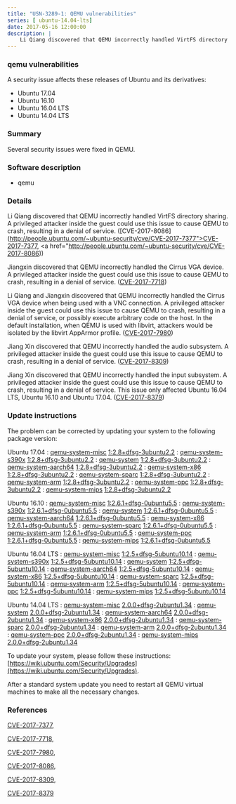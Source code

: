 ```yaml
---
title: "USN-3289-1: QEMU vulnerabilities"
series: [ ubuntu-14.04-lts]
date: 2017-05-16 12:00:00
description: |
    Li Qiang discovered that QEMU incorrectly handled VirtFS directory sharing. A privileged attacker inside the guest could use this issue to cause QEMU to crash, resulting in a denial of service. ([CVE-2017-8086](http://people.ubuntu.com/~ubuntu-security/cve/CVE-2017-7377">CVE-2017-7377</a>, <a href="http://people.ubuntu.com/~ubuntu-security/cve/CVE-2017-8086))
--- 
```

 
 


### qemu vulnerabilities

A security issue affects these releases of Ubuntu and its derivatives:

* Ubuntu 17.04
* Ubuntu 16.10
* Ubuntu 16.04 LTS
* Ubuntu 14.04 LTS

### Summary

Several security issues were fixed in QEMU. 

### Software description

* qemu 

### Details

Li Qiang discovered that QEMU incorrectly handled VirtFS directory sharing. A privileged attacker inside the guest could use this issue to cause QEMU to crash, resulting in a denial of service. ([CVE-2017-8086](http://people.ubuntu.com/~ubuntu-security/cve/CVE-2017-7377">CVE-2017-7377</a>, <a href="http://people.ubuntu.com/~ubuntu-security/cve/CVE-2017-8086))

Jiangxin discovered that QEMU incorrectly handled the Cirrus VGA device. A privileged attacker inside the guest could use this issue to cause QEMU to crash, resulting in a denial of service. ([CVE-2017-7718](http://people.ubuntu.com/~ubuntu-security/cve/CVE-2017-7718))

Li Qiang and Jiangxin discovered that QEMU incorrectly handled the Cirrus VGA device when being used with a VNC connection. A privileged attacker inside the guest could use this issue to cause QEMU to crash, resulting in a denial of service, or possibly execute arbitrary code on the host. In the default installation, when QEMU is used with libvirt, attackers would be isolated by the libvirt AppArmor profile. ([CVE-2017-7980](http://people.ubuntu.com/~ubuntu-security/cve/CVE-2017-7980))

Jiang Xin discovered that QEMU incorrectly handled the audio subsystem. A privileged attacker inside the guest could use this issue to cause QEMU to crash, resulting in a denial of service. ([CVE-2017-8309](http://people.ubuntu.com/~ubuntu-security/cve/CVE-2017-8309))

Jiang Xin discovered that QEMU incorrectly handled the input subsystem. A privileged attacker inside the guest could use this issue to cause QEMU to crash, resulting in a denial of service. This issue only affected Ubuntu 16.04 LTS, Ubuntu 16.10 and Ubuntu 17.04. ([CVE-2017-8379](http://people.ubuntu.com/~ubuntu-security/cve/CVE-2017-8379)) 

### Update instructions

The problem can be corrected by updating your system to the following package version:

Ubuntu 17.04
 : [qemu-system-misc](https://launchpad.net/ubuntu/+source/qemu) <span> [1:2.8+dfsg-3ubuntu2.2](https://launchpad.net/ubuntu/+source/qemu/1:2.8+dfsg-3ubuntu2.2) </span> 
 : [qemu-system-s390x](https://launchpad.net/ubuntu/+source/qemu) <span> [1:2.8+dfsg-3ubuntu2.2](https://launchpad.net/ubuntu/+source/qemu/1:2.8+dfsg-3ubuntu2.2) </span> 
 : [qemu-system](https://launchpad.net/ubuntu/+source/qemu) <span> [1:2.8+dfsg-3ubuntu2.2](https://launchpad.net/ubuntu/+source/qemu/1:2.8+dfsg-3ubuntu2.2) </span> 
 : [qemu-system-aarch64](https://launchpad.net/ubuntu/+source/qemu) <span> [1:2.8+dfsg-3ubuntu2.2](https://launchpad.net/ubuntu/+source/qemu/1:2.8+dfsg-3ubuntu2.2) </span> 
 : [qemu-system-x86](https://launchpad.net/ubuntu/+source/qemu) <span> [1:2.8+dfsg-3ubuntu2.2](https://launchpad.net/ubuntu/+source/qemu/1:2.8+dfsg-3ubuntu2.2) </span> 
 : [qemu-system-sparc](https://launchpad.net/ubuntu/+source/qemu) <span> [1:2.8+dfsg-3ubuntu2.2](https://launchpad.net/ubuntu/+source/qemu/1:2.8+dfsg-3ubuntu2.2) </span> 
 : [qemu-system-arm](https://launchpad.net/ubuntu/+source/qemu) <span> [1:2.8+dfsg-3ubuntu2.2](https://launchpad.net/ubuntu/+source/qemu/1:2.8+dfsg-3ubuntu2.2) </span> 
 : [qemu-system-ppc](https://launchpad.net/ubuntu/+source/qemu) <span> [1:2.8+dfsg-3ubuntu2.2](https://launchpad.net/ubuntu/+source/qemu/1:2.8+dfsg-3ubuntu2.2) </span> 
 : [qemu-system-mips](https://launchpad.net/ubuntu/+source/qemu) <span> [1:2.8+dfsg-3ubuntu2.2](https://launchpad.net/ubuntu/+source/qemu/1:2.8+dfsg-3ubuntu2.2) </span> 

Ubuntu 16.10
 : [qemu-system-misc](https://launchpad.net/ubuntu/+source/qemu) <span> [1:2.6.1+dfsg-0ubuntu5.5](https://launchpad.net/ubuntu/+source/qemu/1:2.6.1+dfsg-0ubuntu5.5) </span> 
 : [qemu-system-s390x](https://launchpad.net/ubuntu/+source/qemu) <span> [1:2.6.1+dfsg-0ubuntu5.5](https://launchpad.net/ubuntu/+source/qemu/1:2.6.1+dfsg-0ubuntu5.5) </span> 
 : [qemu-system](https://launchpad.net/ubuntu/+source/qemu) <span> [1:2.6.1+dfsg-0ubuntu5.5](https://launchpad.net/ubuntu/+source/qemu/1:2.6.1+dfsg-0ubuntu5.5) </span> 
 : [qemu-system-aarch64](https://launchpad.net/ubuntu/+source/qemu) <span> [1:2.6.1+dfsg-0ubuntu5.5](https://launchpad.net/ubuntu/+source/qemu/1:2.6.1+dfsg-0ubuntu5.5) </span> 
 : [qemu-system-x86](https://launchpad.net/ubuntu/+source/qemu) <span> [1:2.6.1+dfsg-0ubuntu5.5](https://launchpad.net/ubuntu/+source/qemu/1:2.6.1+dfsg-0ubuntu5.5) </span> 
 : [qemu-system-sparc](https://launchpad.net/ubuntu/+source/qemu) <span> [1:2.6.1+dfsg-0ubuntu5.5](https://launchpad.net/ubuntu/+source/qemu/1:2.6.1+dfsg-0ubuntu5.5) </span> 
 : [qemu-system-arm](https://launchpad.net/ubuntu/+source/qemu) <span> [1:2.6.1+dfsg-0ubuntu5.5](https://launchpad.net/ubuntu/+source/qemu/1:2.6.1+dfsg-0ubuntu5.5) </span> 
 : [qemu-system-ppc](https://launchpad.net/ubuntu/+source/qemu) <span> [1:2.6.1+dfsg-0ubuntu5.5](https://launchpad.net/ubuntu/+source/qemu/1:2.6.1+dfsg-0ubuntu5.5) </span> 
 : [qemu-system-mips](https://launchpad.net/ubuntu/+source/qemu) <span> [1:2.6.1+dfsg-0ubuntu5.5](https://launchpad.net/ubuntu/+source/qemu/1:2.6.1+dfsg-0ubuntu5.5) </span> 

Ubuntu 16.04 LTS
 : [qemu-system-misc](https://launchpad.net/ubuntu/+source/qemu) <span> [1:2.5+dfsg-5ubuntu10.14](https://launchpad.net/ubuntu/+source/qemu/1:2.5+dfsg-5ubuntu10.14) </span> 
 : [qemu-system-s390x](https://launchpad.net/ubuntu/+source/qemu) <span> [1:2.5+dfsg-5ubuntu10.14](https://launchpad.net/ubuntu/+source/qemu/1:2.5+dfsg-5ubuntu10.14) </span> 
 : [qemu-system](https://launchpad.net/ubuntu/+source/qemu) <span> [1:2.5+dfsg-5ubuntu10.14](https://launchpad.net/ubuntu/+source/qemu/1:2.5+dfsg-5ubuntu10.14) </span> 
 : [qemu-system-aarch64](https://launchpad.net/ubuntu/+source/qemu) <span> [1:2.5+dfsg-5ubuntu10.14](https://launchpad.net/ubuntu/+source/qemu/1:2.5+dfsg-5ubuntu10.14) </span> 
 : [qemu-system-x86](https://launchpad.net/ubuntu/+source/qemu) <span> [1:2.5+dfsg-5ubuntu10.14](https://launchpad.net/ubuntu/+source/qemu/1:2.5+dfsg-5ubuntu10.14) </span> 
 : [qemu-system-sparc](https://launchpad.net/ubuntu/+source/qemu) <span> [1:2.5+dfsg-5ubuntu10.14](https://launchpad.net/ubuntu/+source/qemu/1:2.5+dfsg-5ubuntu10.14) </span> 
 : [qemu-system-arm](https://launchpad.net/ubuntu/+source/qemu) <span> [1:2.5+dfsg-5ubuntu10.14](https://launchpad.net/ubuntu/+source/qemu/1:2.5+dfsg-5ubuntu10.14) </span> 
 : [qemu-system-ppc](https://launchpad.net/ubuntu/+source/qemu) <span> [1:2.5+dfsg-5ubuntu10.14](https://launchpad.net/ubuntu/+source/qemu/1:2.5+dfsg-5ubuntu10.14) </span> 
 : [qemu-system-mips](https://launchpad.net/ubuntu/+source/qemu) <span> [1:2.5+dfsg-5ubuntu10.14](https://launchpad.net/ubuntu/+source/qemu/1:2.5+dfsg-5ubuntu10.14) </span> 

Ubuntu 14.04 LTS
 : [qemu-system-misc](https://launchpad.net/ubuntu/+source/qemu) <span> [2.0.0+dfsg-2ubuntu1.34](https://launchpad.net/ubuntu/+source/qemu/2.0.0+dfsg-2ubuntu1.34) </span> 
 : [qemu-system](https://launchpad.net/ubuntu/+source/qemu) <span> [2.0.0+dfsg-2ubuntu1.34](https://launchpad.net/ubuntu/+source/qemu/2.0.0+dfsg-2ubuntu1.34) </span> 
 : [qemu-system-aarch64](https://launchpad.net/ubuntu/+source/qemu) <span> [2.0.0+dfsg-2ubuntu1.34](https://launchpad.net/ubuntu/+source/qemu/2.0.0+dfsg-2ubuntu1.34) </span> 
 : [qemu-system-x86](https://launchpad.net/ubuntu/+source/qemu) <span> [2.0.0+dfsg-2ubuntu1.34](https://launchpad.net/ubuntu/+source/qemu/2.0.0+dfsg-2ubuntu1.34) </span> 
 : [qemu-system-sparc](https://launchpad.net/ubuntu/+source/qemu) <span> [2.0.0+dfsg-2ubuntu1.34](https://launchpad.net/ubuntu/+source/qemu/2.0.0+dfsg-2ubuntu1.34) </span> 
 : [qemu-system-arm](https://launchpad.net/ubuntu/+source/qemu) <span> [2.0.0+dfsg-2ubuntu1.34](https://launchpad.net/ubuntu/+source/qemu/2.0.0+dfsg-2ubuntu1.34) </span> 
 : [qemu-system-ppc](https://launchpad.net/ubuntu/+source/qemu) <span> [2.0.0+dfsg-2ubuntu1.34](https://launchpad.net/ubuntu/+source/qemu/2.0.0+dfsg-2ubuntu1.34) </span> 
 : [qemu-system-mips](https://launchpad.net/ubuntu/+source/qemu) <span> [2.0.0+dfsg-2ubuntu1.34](https://launchpad.net/ubuntu/+source/qemu/2.0.0+dfsg-2ubuntu1.34) </span> 

To update your system, please follow these instructions: [https://wiki.ubuntu.com/Security/Upgrades](https://wiki.ubuntu.com/Security/Upgrades).

After a standard system update you need to restart all QEMU virtual machines to make all the necessary changes. 

### References

 
 [CVE-2017-7377](http://people.ubuntu.com/~ubuntu-security/cve/CVE-2017-7377), 

 [CVE-2017-7718](http://people.ubuntu.com/~ubuntu-security/cve/CVE-2017-7718), 

 [CVE-2017-7980](http://people.ubuntu.com/~ubuntu-security/cve/CVE-2017-7980), 

 [CVE-2017-8086](http://people.ubuntu.com/~ubuntu-security/cve/CVE-2017-8086), 

 [CVE-2017-8309](http://people.ubuntu.com/~ubuntu-security/cve/CVE-2017-8309), 

 [CVE-2017-8379](http://people.ubuntu.com/~ubuntu-security/cve/CVE-2017-8379)
 

